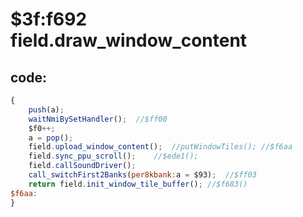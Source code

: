 ﻿
# $3f:f692 field.draw_window_content


## code:
```js
{
	push(a);
	waitNmiBySetHandler();	//$ff00
	$f0++;
	a = pop();
	field.upload_window_content();	//putWindowTiles();	//$f6aa
	field.sync_ppu_scroll();	//$ede1();
	field.callSoundDriver();
	call_switchFirst2Banks(per8kbank:a = $93);	//$ff03
	return field.init_window_tile_buffer();	//$f683()
$f6aa:
}
```




